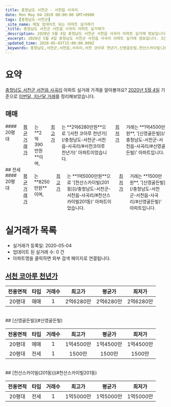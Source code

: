 ```yaml
---
title: 충청남도 서천군 - 서천읍 사곡리
date: Mon May 04 2020 00:00:00 GMT+0900
tags: [충청남도-서천군]
_site_name: 매일 업데이트 되는 아파트 실거래가
_title: 충청남도 서천군 서천읍 사곡리 아파트 실거래가
_description: 2020년 5월 4일 충청남도 서천군 서천읍 사곡리 아파트 실거래 정보입니다. 3건 아파트 정보가 있습니다.
_excerpt: 2020년 5월 4일 충청남도 서천군 서천읍 사곡리 아파트 실거래 정보입니다. 3건 아파트 정보가 있습니다.
_updated_time: 2020-05-03T15:00:00.000Z
_keywords: 충청남도,서천군,서천읍,사곡리,서천 코아루 천년가,신영골든빌,천산스카이빌(201동)
---
```





# 요약
<ins>충청남도 서천군 서천읍 사곡리</ins> 아파트 실거래 가격을 알아볼까요? <ins>2020년 5월 4일</ins> 기준으로 <ins>이번달, 지난달 거래</ins>를 정리해보았습니다.

## 매매
<div class="container">
<div class="twelve columns" markdown="1">
#### 20평대
<ins>평균 거래가</ins>는 **2억390만원**이며, <ins>최고가</ins>는 **2억6280만원**으로 '[서천 코아루 천년가](/충청남도-서천군-서천읍-사곡리/#서천코아루천년가)' 아파트이었습니다. <ins>최저가</ins> 거래는 **1억4500만원**, '[신영골든빌](/충청남도-서천군-서천읍-사곡리/#신영골든빌)' 아파트입니다.
</div>
</div>
## 전세
<div class="container">
<div class="twelve columns" markdown="1">
#### 20평대
<ins>평균 거래가</ins>는 **8250만원**이며, <ins>최고가</ins>는 **1억5000만원**으로 '[천산스카이빌(201동)](/충청남도-서천군-서천읍-사곡리/#천산스카이빌201동)' 아파트이었습니다. <ins>최저가</ins> 거래는 **1500만원**, '[신영골든빌](/충청남도-서천군-서천읍-사곡리/#신영골든빌)' 아파트입니다.
</div>
</div>



# 실거래가 목록
- 실거래가 등록일: 2020-05-04
- 업데이트 된 실거래 수: 0 건
- 아파트명을 클릭하면 외부 검색 페이지로 연결됩니다.

## [서천 코아루 천년가](#서천코아루천년가)

|전용면적|타입|거래수|최고가|평균가|최저가|
|:---:|:---:|:---:|:---:|:---:|:---:|
|20평대|<span class="deal-type-1">매매</span>|1|2억6280만|2억6280만|2억6280만|

<br/>
## [신영골든빌](#신영골든빌)

|전용면적|타입|거래수|최고가|평균가|최저가|
|:---:|:---:|:---:|:---:|:---:|:---:|
|20평대|<span class="deal-type-1">매매</span>|1|1억4500만|1억4500만|1억4500만|
|20평대|<span class="deal-type-2">전세</span>|1|1500만|1500만|1500만|

<br/>
## [천산스카이빌(201동)](#천산스카이빌201동)

|전용면적|타입|거래수|최고가|평균가|최저가|
|:---:|:---:|:---:|:---:|:---:|:---:|
|20평대|<span class="deal-type-2">전세</span>|1|1억5000만|1억5000만|1억5000만|

<br/>



